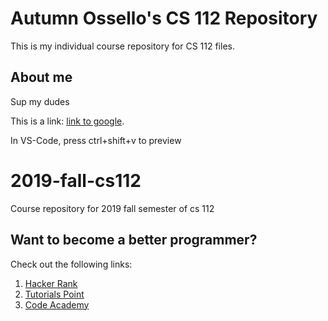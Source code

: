 # Autumn Ossello's CS 112 Repository
This is my individual course repository for CS 112 files.

## About me
Sup my dudes

This is a link: [link to google](http://google.com).

In VS-Code, press ctrl+shift+v to preview
# 2019-fall-cs112
Course repository for 2019 fall semester of cs 112

## Want to become a better programmer?  
Check out the following links:
1. [Hacker Rank](https://www.hackerrank.com/domains/cpp)
2. [Tutorials Point](https://www.tutorialspoint.com/cplusplus/index.htm)
3. [Code Academy](https://www.codecademy.com/learn/learn-c-plus-plus)
